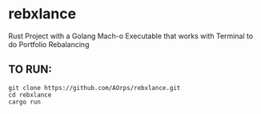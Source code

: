 # rebxlance
Rust Project with a Golang Mach-o Executable that works with Terminal to do Portfolio Rebalancing


##  TO RUN:
```
git clone https://github.com/AOrps/rebxlance.git
cd rebxlance
cargo run 
```

